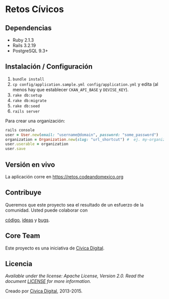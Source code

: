 # Retos Cívicos

## Dependencias

- Ruby 2.1.3
- Rails 3.2.19
- PostgreSQL 9.3+

## Instalación / Configuración

1. `bundle install`
1. `cp config/application.sample.yml config/application.yml` y edita (al menos
   hay que establecer `CKAN_API_BASE` y `DEVISE_KEY`).
1. `rake db:setup`
1. `rake db:migrate`
1. `rake db:seed`
1. `rails server`

Para crear una organización:

```ruby
rails console
user = User.new(email: "username@domain", password: "some_password")
organization = Organization.new(slug: "url_shortcut") #  ej. my-organization
user.userable = organization
user.save
```

## Versión en vivo

La aplicación corre en https://retos.codeandomexico.org

## Contribuye

Queremos que este proyecto sea el resultado de un esfuerzo de la comunidad.
Usted puede colaborar con

[código](https://github.com/codeandomexico/retos-civicos/pulls),
[ideas](https://github.com/codeandomexico/retos-civicos/issues) y
[bugs](https://github.com/codeandomexico/retos-civicos/issues).

## Core Team

Este proyecto es una iniciativa de [Cívica
Digital](http://www.codeandomexico.org).

## Licencia

_Available under the license: Apache License, Version 2.0. Read the document
[LICENSE](/LICENSE) for more information._

Creado por [Cívica Digital](http://www.codeandomexico.org), 2013-2015.
